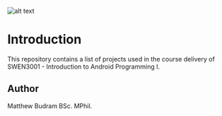 ![alt text](https://www.gstatic.com/devrel-devsite/prod/vc0bb6d163e24d3b3e0961a17422a4975b4069aa6cfc1baff269f5aa415a63d55/android/images/lockup.svg "Android")

# Introduction

This repository contains a list of projects used in the course delivery of SWEN3001 - Introduction to Android Programming I.  

## Author

Matthew Budram BSc. MPhil. 
